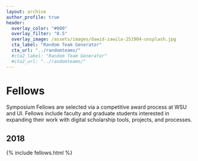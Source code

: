 ```yaml
---
layout: archive
author_profile: true
header:
  overlay_color: "#000"
  overlay_filter: "0.5"
  overlay_image: /assets/images/dawid-zawila-251904-unsplash.jpg
  cta_label: "Random Team Generator"
  cta_url: "../randomteams/"
  #cta2_label: "Random Team Generator"
  #cta2_url: "../randomteams/"
---
```


# Fellows

Symposium Fellows are selected via a competitive award process at WSU and UI.
Fellows include faculty and graduate students interested in expanding their work with digital scholarship tools, projects, and processes.

## 2018

{% include fellows.html %}
